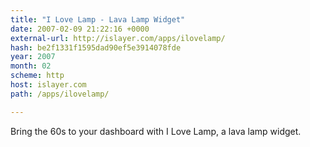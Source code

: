 ```yaml
---
title: "I Love Lamp - Lava Lamp Widget"
date: 2007-02-09 21:22:16 +0000
external-url: http://islayer.com/apps/ilovelamp/
hash: be2f1331f1595dad90ef5e3914078fde
year: 2007
month: 02
scheme: http
host: islayer.com
path: /apps/ilovelamp/

---
```


Bring the 60s to your dashboard with I Love Lamp, a lava lamp widget.
